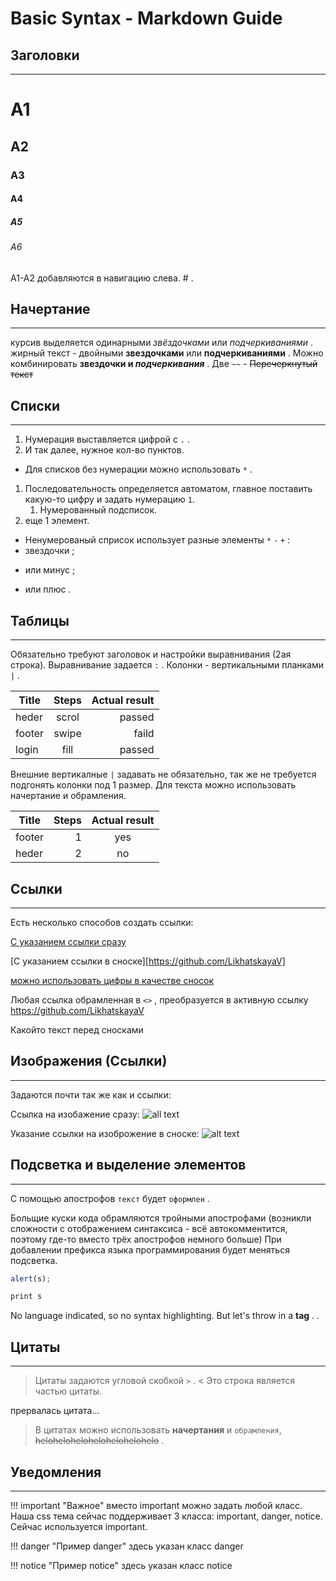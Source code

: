 # Basic Syntax - Markdown Guide

## Заголовки
---

# А1
## А2
### А3
#### А4
##### А5
###### А6

А1-А2 добавляются в навигацию слева. # .

## Начертание
---

курсив выделяется одинарными *звёздочками* или _подчеркиваниями_ .
жирный текст - двойными **звездочками** или __подчеркиваниями__ .
Можно комбинировать **звездочки и _подчеркивания_** .
Две `~~` - ~~Перечеркнутый текст~~

## Списки
---

1. Нумерация выставляется цифрой с `.` .
2. И так далее, нужное кол-во пунктов.
* Для списков без нумерации можно использовать `*` .
1. Последовательность определяется автоматом, главное поставить
какую-то цифру и задать нумерацию `1`.
	1. Нумерованный подсписок.
9. еще 1 элемент.

* Ненумерованый сприсок использует разные элементы `*` `-` `+` :
* звездочки ;
- или минус ; 
+ или плюс .

## Таблицы
---

Обязательно требуют заголовок и настройки выравнивания (2ая строка). 
Выравнивание задается `:` . Колонки - вертикальными планками `|` .

|Title        |Steps        |Actual result|
|-------------|:-----------:|------------:|
|heder	      |scrol	    |passed       |
|footer       |swipe        |faild        |
|login        |fill         |passed	  |


Внешние вертикалные `|` задавать не обязательно, так же не требуется 
подгонять колонки под 1 размер. Для текста можно использовать начертание и обрамления.

Title | Steps | Actual result
---|---:|:---:
footer|1|yes
heder|2|no

## Ссылки
---

Есть несколько способов создать ссылки:

[С указанием ссылки сразу](https://github.com/LikhatskayaV)

[С указанием ссылки в сноске][https://github.com/LikhatskayaV]

[можно использовать цифры в качестве сносок][1]

Любая ссылка обрамленная в `<>` , преобразуется в активную ссылку
<https://github.com/LikhatskayaV>

Какойто текст перед сносками

[Vika's GitHub link]: https://github.com/LikhatskayaV
[1]: https://github.com/LikhatskayaV

## Изображения (Ссылки)
---

Задаются почти так же как и ссылки:

Ссылка на изобажение сразу:
![all text](https://static.vecteezy.com/system/resources/thumbnails/017/119/660/small/github-logo-git-hub-icon-with-text-on-white-and-black-background-free-vector.jpg)

Указание ссылки на изоброжение в сноске:
![alt text][logo]

[logo]: https://static.vecteezy.com/system/resources/thumbnails/017/119/660/small/github-logo-git-hub-icon-with-text-on-white-and-black-background-free-vector.jpg 

## Подсветка и выделение элементов
---

С помощью апострофов `текст` будет `оформлен` .

Больщие куски кода обрамляются тройными апострофами (возникли сложности с отображением 
синтаксиса - всё автокомментится, поэтому где-то вместо трёх апострофов немного больше)
При добавлении префикса языка программирования будет меняться подсветка.

```javascript var s = "JavaScrypt sintax highlighting";
alert(s);
```
```s = "Python syntax highlighting"
print s
```

No language indicated, so no syntax highlighting. 
But let's throw in a <b>tag</b> . .

## Цитаты
---

> Цитаты задаются угловой скобкой `>` .
< Это строка является частью цитаты.

прервалась цитата...

> В цитатах можно использовать **начертания** и `обрамления`, ~~helohelohelohelohelohelohelo~~ . 
## Уведомления
---
!!! important "Важное"
вместо important можно задать любой класс. Наша css тема сейчас поддерживает 3 класса: 
important, danger, notice. Сейчас используется important.

!!! danger "Пример danger"
    здесь указан класс danger

!!! notice "Пример notice"
    здесь указан класс notice

